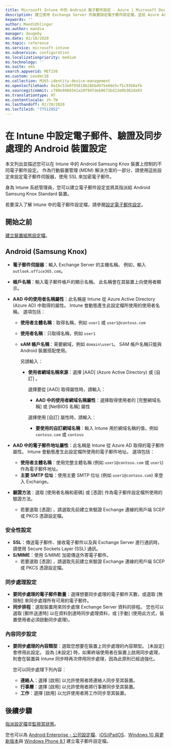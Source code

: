 ```yaml
---
title: Microsoft Intune 中的 Android 電子郵件設定 - Azure | Microsoft Docs
description: 建立使用 Exchange Server 的裝置設定電子郵件設定檔，並從 Azure Active Directory 中擷取屬性。 使用 Microsoft Intune，在 Android Samsung Knox 裝置上啟用 SSL 或 SMIME、使用憑證或使用者名稱/密碼來驗證使用者，以及同步處理電子郵件和排程。
keywords: ''
author: MandiOhlinger
ms.author: mandia
manager: dougeby
ms.date: 02/18/2020
ms.topic: reference
ms.service: microsoft-intune
ms.subservice: configuration
ms.localizationpriority: medium
ms.technology: ''
ms.suite: ems
search.appverid: MET150
ms.custom: seodec18
ms.collection: M365-identity-device-management
ms.openlocfilehash: 0a1bc53e0f05818b28bbd975e0de5cf5c9368afb
ms.sourcegitcommit: c780e9988341a20f94fdeb8672bd13e0b302da93
ms.translationtype: HT
ms.contentlocale: zh-TW
ms.lasthandoff: 02/20/2020
ms.locfileid: "77512852"
---
```

# <a name="android-device-settings-to-configure-email-authentication-and-synchronization-in-intune"></a>在 Intune 中設定電子郵件、驗證及同步處理的 Android 裝置設定

本文列出並描述您可以在 Intune 中的 Android Samsung Knox 裝置上控制的不同電子郵件設定。 作為行動裝置管理 (MDM) 解決方案的一部分，請使用這些設定來設定電子郵件伺服器，使用 SSL 來加密電子郵件。

身為 Intune 系統管理員，您可以建立電子郵件設定並將其指派給 Android Samsung Knox Standard 裝置。

若要深入了解 Intune 中的電子郵件設定檔，請參閱[設定電子郵件設定](email-settings-configure.md)。

## <a name="before-you-begin"></a>開始之前

[建立裝置組態設定檔](email-settings-configure.md#create-a-device-profile)。

## <a name="android-samsung-knox"></a>Android (Samsung Knox)

- **電子郵件伺服器**：輸入 Exchange Server 的主機名稱。 例如，輸入 `outlook.office365.com`。
- **帳戶名稱**：輸入電子郵件帳戶的顯示名稱。 此名稱會在其裝置上向使用者顯示。
- **AAD 中的使用者名稱屬性**：此名稱是 Intune 從 Azure Active Directory (Azure AD) 中取得的屬性。 Intune 會動態產生此設定檔所使用的使用者名稱。 選項包括：
  - **使用者主體名稱**：取得名稱，例如 `user1` 或 `user1@contoso.com`
  - **使用者名稱**：只取得名稱，例如 `user1`
  - **sAM 帳戶名稱**：需要網域，例如 `domain\user1`。 SAM 帳戶名稱只能與 Android 裝置搭配使用。

    另請輸入：  
    - **使用者網域名稱來源**：選擇 [AAD]  (Azure Active Directory) 或 [自訂]  。

      選擇要從 [AAD]  取得屬性時，請輸入：
      - **AAD 中的使用者網域名稱屬性**：選擇取得使用者的 [完整網域名稱]  或 [NetBIOS 名稱]  屬性

      選擇使用 [自訂]  屬性時，請輸入：
      - **要使用的自訂網域名稱**：輸入 Intune 用於網域名稱的值，例如 `contoso.com` 或 `contoso`

- **AAD 中的電子郵件地址屬性**：此名稱是 Intune 從 Azure AD 取得的電子郵件屬性。 Intune 會動態產生此設定檔所使用的電子郵件地址。 選項包括：
  - **使用者主體名稱**：使用完整主體名稱 (例如 `user1@contoso.com` 或 `user1`) 作為電子郵件地址。
  - **主要 SMTP 位址**：使用主要 SMTP 位址 (例如 `user1@contoso.com`) 來登入 Exchange。

- **驗證方法**：選取 [使用者名稱和密碼]  或 [憑證]  作為電子郵件設定檔所使用的驗證方法。
  - 若要選取 [憑證]  ，請選取先前建立來驗證 Exchange 連線的用戶端 SCEP 或 PKCS 憑證設定檔。

### <a name="security-settings"></a>安全性設定

- **SSL**：傳送電子郵件、接收電子郵件以及與 Exchange Server 進行通訊時，請使用 Secure Sockets Layer (SSL) 通訊。
- **S/MIME**：使用 S/MIME 加密傳送外寄電子郵件。
  - 若要選取 [憑證]  ，請選取先前建立來驗證 Exchange 連線的用戶端 SCEP 或 PKCS 憑證設定檔。

### <a name="synchronization-settings"></a>同步處理設定

- **要同步處理的電子郵件數量**：選擇想要同步處理的電子郵件天數，或選取 [無限制]  來同步處理所有可用的電子郵件。
- **同步排程**：選取裝置用來同步處理 Exchange Server 資料的排程。 您也可以選取 [郵件送達時]  以在資料到達時同步處理資料，或 [手動]  \(使用此方式，裝置使用者必須啟動同步處理)。

### <a name="content-sync-settings"></a>內容同步設定

- **要同步處理的內容類型**：選取您想要在裝置上同步處理的內容類型。 [未設定]  會停用此設定。 設為 [未設定]  時，如果終端使用者在裝置上啟用同步處理，則會在裝置與 Intune 同步時再次停用同步處理，因為此原則已經過強化。 

  您可以同步處理下列內容：  
  - **連絡人**：選擇 [啟用]  以允許使用者將連絡人同步至其裝置。
  - **行事曆**：選擇 [啟用]  以允許使用者將行事曆同步至其裝置。
  - **工作**：選擇 [啟用]  以允許使用者將工作同步至其裝置。

## <a name="next-steps"></a>後續步驟

[指派設定檔](device-profile-assign.md)並[監視其狀態](device-profile-monitor.md)。

您也可以為 [Android Enterprise - 公司設定檔](email-settings-android-enterprise.md)、[iOS/iPadOS](email-settings-ios.md)、[Windows 10 與更新版本](email-settings-windows-10.md)與 [Windows Phone 8.1](email-settings-windows-phone-8-1.md) 建立電子郵件設定檔。
